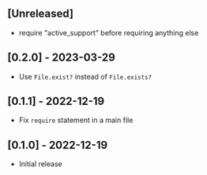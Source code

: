 ## [Unreleased]

- require "active_support" before requiring anything else

## [0.2.0] - 2023-03-29

- Use `File.exist?` instead of `File.exists?`

## [0.1.1] - 2022-12-19

- Fix `require` statement in a main file

## [0.1.0] - 2022-12-19

- Initial release
